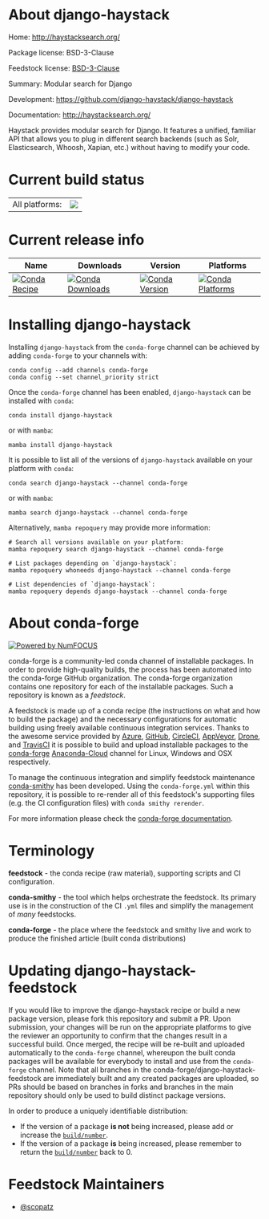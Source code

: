 About django-haystack
=====================

Home: http://haystacksearch.org/

Package license: BSD-3-Clause

Feedstock license: [BSD-3-Clause](https://github.com/conda-forge/django-haystack-feedstock/blob/main/LICENSE.txt)

Summary: Modular search for Django

Development: https://github.com/django-haystack/django-haystack

Documentation: http://haystacksearch.org/

Haystack provides modular search for Django. It features a unified,
familiar API that allows you to plug in different search backends
(such as Solr, Elasticsearch, Whoosh, Xapian, etc.) without having
to modify your code.


Current build status
====================


<table><tr><td>All platforms:</td>
    <td>
      <a href="https://dev.azure.com/conda-forge/feedstock-builds/_build/latest?definitionId=3828&branchName=main">
        <img src="https://dev.azure.com/conda-forge/feedstock-builds/_apis/build/status/django-haystack-feedstock?branchName=main">
      </a>
    </td>
  </tr>
</table>

Current release info
====================

| Name | Downloads | Version | Platforms |
| --- | --- | --- | --- |
| [![Conda Recipe](https://img.shields.io/badge/recipe-django--haystack-green.svg)](https://anaconda.org/conda-forge/django-haystack) | [![Conda Downloads](https://img.shields.io/conda/dn/conda-forge/django-haystack.svg)](https://anaconda.org/conda-forge/django-haystack) | [![Conda Version](https://img.shields.io/conda/vn/conda-forge/django-haystack.svg)](https://anaconda.org/conda-forge/django-haystack) | [![Conda Platforms](https://img.shields.io/conda/pn/conda-forge/django-haystack.svg)](https://anaconda.org/conda-forge/django-haystack) |

Installing django-haystack
==========================

Installing `django-haystack` from the `conda-forge` channel can be achieved by adding `conda-forge` to your channels with:

```
conda config --add channels conda-forge
conda config --set channel_priority strict
```

Once the `conda-forge` channel has been enabled, `django-haystack` can be installed with `conda`:

```
conda install django-haystack
```

or with `mamba`:

```
mamba install django-haystack
```

It is possible to list all of the versions of `django-haystack` available on your platform with `conda`:

```
conda search django-haystack --channel conda-forge
```

or with `mamba`:

```
mamba search django-haystack --channel conda-forge
```

Alternatively, `mamba repoquery` may provide more information:

```
# Search all versions available on your platform:
mamba repoquery search django-haystack --channel conda-forge

# List packages depending on `django-haystack`:
mamba repoquery whoneeds django-haystack --channel conda-forge

# List dependencies of `django-haystack`:
mamba repoquery depends django-haystack --channel conda-forge
```


About conda-forge
=================

[![Powered by
NumFOCUS](https://img.shields.io/badge/powered%20by-NumFOCUS-orange.svg?style=flat&colorA=E1523D&colorB=007D8A)](https://numfocus.org)

conda-forge is a community-led conda channel of installable packages.
In order to provide high-quality builds, the process has been automated into the
conda-forge GitHub organization. The conda-forge organization contains one repository
for each of the installable packages. Such a repository is known as a *feedstock*.

A feedstock is made up of a conda recipe (the instructions on what and how to build
the package) and the necessary configurations for automatic building using freely
available continuous integration services. Thanks to the awesome service provided by
[Azure](https://azure.microsoft.com/en-us/services/devops/), [GitHub](https://github.com/),
[CircleCI](https://circleci.com/), [AppVeyor](https://www.appveyor.com/),
[Drone](https://cloud.drone.io/welcome), and [TravisCI](https://travis-ci.com/)
it is possible to build and upload installable packages to the
[conda-forge](https://anaconda.org/conda-forge) [Anaconda-Cloud](https://anaconda.org/)
channel for Linux, Windows and OSX respectively.

To manage the continuous integration and simplify feedstock maintenance
[conda-smithy](https://github.com/conda-forge/conda-smithy) has been developed.
Using the ``conda-forge.yml`` within this repository, it is possible to re-render all of
this feedstock's supporting files (e.g. the CI configuration files) with ``conda smithy rerender``.

For more information please check the [conda-forge documentation](https://conda-forge.org/docs/).

Terminology
===========

**feedstock** - the conda recipe (raw material), supporting scripts and CI configuration.

**conda-smithy** - the tool which helps orchestrate the feedstock.
                   Its primary use is in the construction of the CI ``.yml`` files
                   and simplify the management of *many* feedstocks.

**conda-forge** - the place where the feedstock and smithy live and work to
                  produce the finished article (built conda distributions)


Updating django-haystack-feedstock
==================================

If you would like to improve the django-haystack recipe or build a new
package version, please fork this repository and submit a PR. Upon submission,
your changes will be run on the appropriate platforms to give the reviewer an
opportunity to confirm that the changes result in a successful build. Once
merged, the recipe will be re-built and uploaded automatically to the
`conda-forge` channel, whereupon the built conda packages will be available for
everybody to install and use from the `conda-forge` channel.
Note that all branches in the conda-forge/django-haystack-feedstock are
immediately built and any created packages are uploaded, so PRs should be based
on branches in forks and branches in the main repository should only be used to
build distinct package versions.

In order to produce a uniquely identifiable distribution:
 * If the version of a package **is not** being increased, please add or increase
   the [``build/number``](https://docs.conda.io/projects/conda-build/en/latest/resources/define-metadata.html#build-number-and-string).
 * If the version of a package **is** being increased, please remember to return
   the [``build/number``](https://docs.conda.io/projects/conda-build/en/latest/resources/define-metadata.html#build-number-and-string)
   back to 0.

Feedstock Maintainers
=====================

* [@scopatz](https://github.com/scopatz/)


